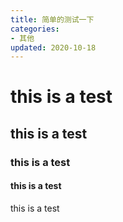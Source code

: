 ```yaml
---
title: 简单的测试一下
categories:
- 其他
updated: 2020-10-18 
---
```


# this is a test

## this is a test

### this is a test 

#### this is a test 

this is a test 

